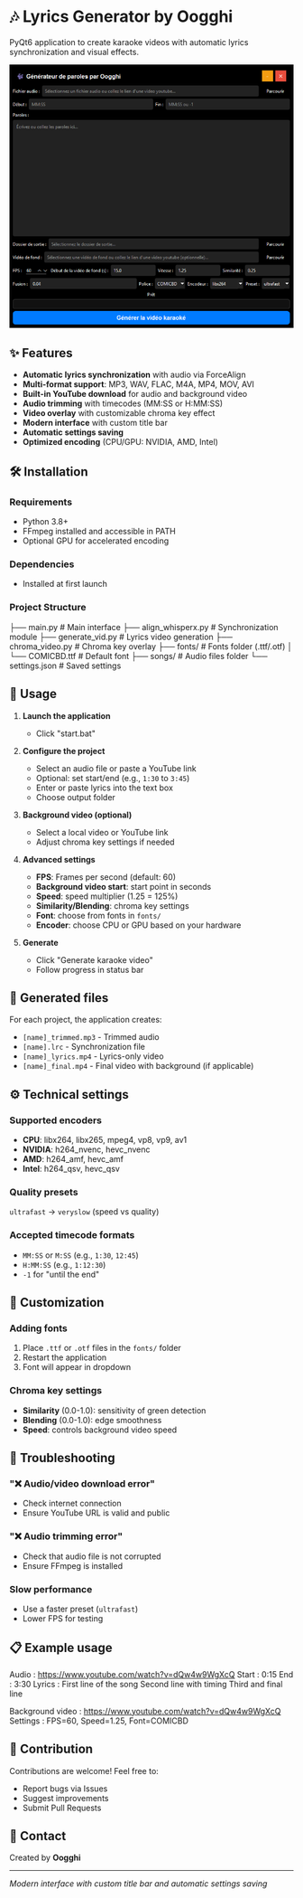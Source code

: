 # 🎶 Lyrics Generator by Oogghi

PyQt6 application to create karaoke videos with automatic lyrics synchronization and visual effects.

![Application Interface](screenshot.png)

## ✨ Features

- **Automatic lyrics synchronization** with audio via ForceAlign
- **Multi-format support**: MP3, WAV, FLAC, M4A, MP4, MOV, AVI
- **Built-in YouTube download** for audio and background video
- **Audio trimming** with timecodes (MM:SS or H:MM:SS)
- **Video overlay** with customizable chroma key effect
- **Modern interface** with custom title bar
- **Automatic settings saving**
- **Optimized encoding** (CPU/GPU: NVIDIA, AMD, Intel)

## 🛠️ Installation

### Requirements
- Python 3.8+
- FFmpeg installed and accessible in PATH
- Optional GPU for accelerated encoding

### Dependencies
- Installed at first launch

### Project Structure
├── main.py # Main interface
├── align_whisperx.py # Synchronization module
├── generate_vid.py # Lyrics video generation
├── chroma_video.py # Chroma key overlay
├── fonts/ # Fonts folder (.ttf/.otf)
│ └── COMICBD.ttf # Default font
├── songs/ # Audio files folder
└── settings.json # Saved settings

## 🚀 Usage

1. **Launch the application**
   - Click "start.bat"

2. **Configure the project**
   - Select an audio file or paste a YouTube link
   - Optional: set start/end (e.g., `1:30` to `3:45`)
   - Enter or paste lyrics into the text box
   - Choose output folder

3. **Background video (optional)**
   - Select a local video or YouTube link
   - Adjust chroma key settings if needed

4. **Advanced settings**
   - **FPS**: Frames per second (default: 60)
   - **Background video start**: start point in seconds
   - **Speed**: speed multiplier (1.25 = 125%)
   - **Similarity/Blending**: chroma key settings
   - **Font**: choose from fonts in `fonts/`
   - **Encoder**: choose CPU or GPU based on your hardware

5. **Generate**
   - Click "Generate karaoke video"
   - Follow progress in status bar

## 📁 Generated files

For each project, the application creates:
- `[name]_trimmed.mp3` - Trimmed audio
- `[name].lrc` - Synchronization file
- `[name]_lyrics.mp4` - Lyrics-only video
- `[name]_final.mp4` - Final video with background (if applicable)

## ⚙️ Technical settings

### Supported encoders
- **CPU**: libx264, libx265, mpeg4, vp8, vp9, av1
- **NVIDIA**: h264_nvenc, hevc_nvenc
- **AMD**: h264_amf, hevc_amf
- **Intel**: h264_qsv, hevc_qsv

### Quality presets
`ultrafast` → `veryslow` (speed vs quality)

### Accepted timecode formats
- `MM:SS` or `M:SS` (e.g., `1:30`, `12:45`)
- `H:MM:SS` (e.g., `1:12:30`)
- `-1` for "until the end"

## 🎨 Customization

### Adding fonts
1. Place `.ttf` or `.otf` files in the `fonts/` folder
2. Restart the application
3. Font will appear in dropdown

### Chroma key settings
- **Similarity** (0.0-1.0): sensitivity of green detection
- **Blending** (0.0-1.0): edge smoothness
- **Speed**: controls background video speed

## 🔧 Troubleshooting

### "❌ Audio/video download error"
- Check internet connection
- Ensure YouTube URL is valid and public

### "❌ Audio trimming error"
- Check that audio file is not corrupted
- Ensure FFmpeg is installed

### Slow performance
- Use a faster preset (`ultrafast`)
- Lower FPS for testing

## 📋 Example usage

Audio : https://www.youtube.com/watch?v=dQw4w9WgXcQ
Start : 0:15
End : 3:30
Lyrics :
First line of the song
Second line with timing
Third and final line

Background video : https://www.youtube.com/watch?v=dQw4w9WgXcQ
Settings : FPS=60, Speed=1.25, Font=COMICBD

## 🤝 Contribution

Contributions are welcome! Feel free to:
- Report bugs via Issues
- Suggest improvements
- Submit Pull Requests

## 📧 Contact

Created by **Oogghi**

---

*Modern interface with custom title bar and automatic settings saving*

